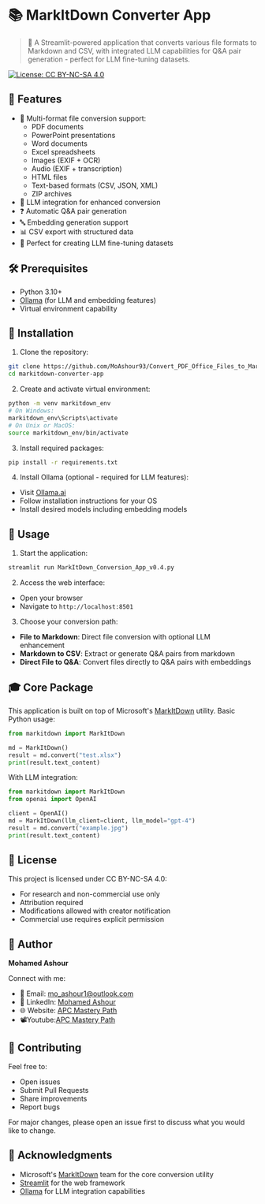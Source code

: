 # 📚 MarkItDown Converter App

> 🔄 A Streamlit-powered application that converts various file formats to Markdown and CSV, with integrated LLM capabilities for Q&A pair generation - perfect for LLM fine-tuning datasets.

[![License: CC BY-NC-SA 4.0](https://img.shields.io/badge/License-CC%20BY--NC--SA%204.0-lightgrey.svg)](https://creativecommons.org/licenses/by-nc-sa/4.0/)

## 🌟 Features

- 📄 Multi-format file conversion support:
  - PDF documents
  - PowerPoint presentations
  - Word documents
  - Excel spreadsheets
  - Images (EXIF + OCR)
  - Audio (EXIF + transcription)
  - HTML files
  - Text-based formats (CSV, JSON, XML)
  - ZIP archives
- 🤖 LLM integration for enhanced conversion
- ❓ Automatic Q&A pair generation
- 🔤 Embedding generation support
- 📊 CSV export with structured data
- 🎯 Perfect for creating LLM fine-tuning datasets

## 🛠️ Prerequisites

- Python 3.10+
- [Ollama](https://ollama.ai) (for LLM and embedding features)
- Virtual environment capability

## 🚀 Installation

1. Clone the repository:
```bash
git clone https://github.com/MoAshour93/Convert_PDF_Office_Files_to_MarkDown_CSV.git
cd markitdown-converter-app
```

2. Create and activate virtual environment:
```bash
python -m venv markitdown_env
# On Windows:
markitdown_env\Scripts\activate
# On Unix or MacOS:
source markitdown_env/bin/activate
```

3. Install required packages:
```bash
pip install -r requirements.txt
```

4. Install Ollama (optional - required for LLM features):
- Visit [Ollama.ai](https://ollama.ai)
- Follow installation instructions for your OS
- Install desired models including embedding models

## 💫 Usage

1. Start the application:
```bash
streamlit run MarkItDown_Conversion_App_v0.4.py
```

2. Access the web interface:
- Open your browser
- Navigate to `http://localhost:8501`

3. Choose your conversion path:
- **File to Markdown**: Direct file conversion with optional LLM enhancement
- **Markdown to CSV**: Extract or generate Q&A pairs from markdown
- **Direct File to Q&A**: Convert files directly to Q&A pairs with embeddings

## 🎓 Core Package

This application is built on top of Microsoft's [MarkItDown](https://github.com/microsoft/markitdown) utility. Basic Python usage:

```python
from markitdown import MarkItDown

md = MarkItDown()
result = md.convert("test.xlsx")
print(result.text_content)
```

With LLM integration:
```python
from markitdown import MarkItDown
from openai import OpenAI

client = OpenAI()
md = MarkItDown(llm_client=client, llm_model="gpt-4")
result = md.convert("example.jpg")
print(result.text_content)
```

## 📜 License

This project is licensed under CC BY-NC-SA 4.0:
- For research and non-commercial use only
- Attribution required
- Modifications allowed with creator notification
- Commercial use requires explicit permission

## 👤 Author

**Mohamed Ashour**

Connect with me:
- 📧 Email: mo_ashour1@outlook.com
- 💼 LinkedIn: [Mohamed Ashour](https://www.linkedin.com/in/mohamed-ashour-0727/)
- 🌐 Website: [APC Mastery Path](https://www.apcmasterypath.co.uk)
- 📽️Youtube:[APC Mastery Path](https://youtube.com/@APCMasteryPath)

## 🤝 Contributing

Feel free to:
- Open issues
- Submit Pull Requests
- Share improvements
- Report bugs

For major changes, please open an issue first to discuss what you would like to change.

## 🙏 Acknowledgments

- Microsoft's [MarkItDown](https://github.com/microsoft/markitdown) team for the core conversion utility
- [Streamlit](https://streamlit.io/) for the web framework
- [Ollama](https://ollama.ai) for LLM integration capabilities
